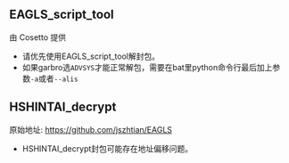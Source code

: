 ## EAGLS_script_tool
由 Cosetto 提供
* 请优先使用EAGLS_script_tool解封包。
* 如果garbro选`ADVSYS`才能正常解包，需要在bat里python命令行最后加上参数`-a`或者`--alis`

## HSHINTAI_decrypt
原始地址: https://github.com/jszhtian/EAGLS
* HSHINTAI_decrypt封包可能存在地址偏移问题。